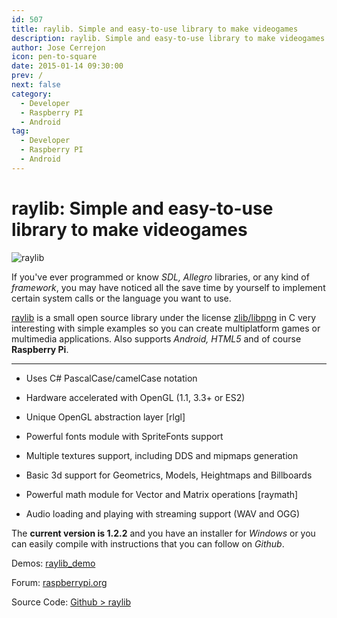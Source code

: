 ```yaml
---
id: 507
title: raylib. Simple and easy-to-use library to make videogames
description: raylib. Simple and easy-to-use library to make videogames
author: Jose Cerrejon
icon: pen-to-square
date: 2015-01-14 09:30:00
prev: /
next: false
category:
  - Developer
  - Raspberry PI
  - Android
tag:
  - Developer
  - Raspberry PI
  - Android
---
```


# raylib: Simple and easy-to-use library to make videogames

![raylib](/images/2015/01/raylib_logo.png)

If you've ever programmed or know *SDL, Allegro* libraries, or any kind of *framework*, you may have noticed all the save time by yourself to implement certain system calls or the language you want to use.

[raylib](http://www.raylib.com/) is a small open source library under the license [zlib/libpng](http://www.raylib.com/license.htm) in C very interesting with simple examples so you can create multiplatform games or multimedia applications. Also supports *Android, HTML5* and of course **Raspberry Pi**.

- - -

* Uses C# PascalCase/camelCase notation

* Hardware accelerated with OpenGL (1.1, 3.3+ or ES2)

* Unique OpenGL abstraction layer [rlgl]

* Powerful fonts module with SpriteFonts support

* Multiple textures support, including DDS and mipmaps generation

* Basic 3d support for Geometrics, Models, Heightmaps and Billboards

* Powerful math module for Vector and Matrix operations [raymath]

* Audio loading and playing with streaming support (WAV and OGG)

The **current version is 1.2.2** and you have an installer for *Windows* or you can easily compile with instructions that you can follow on *Github*.

Demos: [raylib_demo](http://www.raylib.com/raylib_demo.html)

Forum: [raspberrypi.org](http://www.raspberrypi.org/forums/viewtopic.php?f=78&t=88182&sid=e875b1a6682d7bcc74b7cf723771228b)

Source Code: [Github > raylib](https://github.com/raysan5/raylib)
